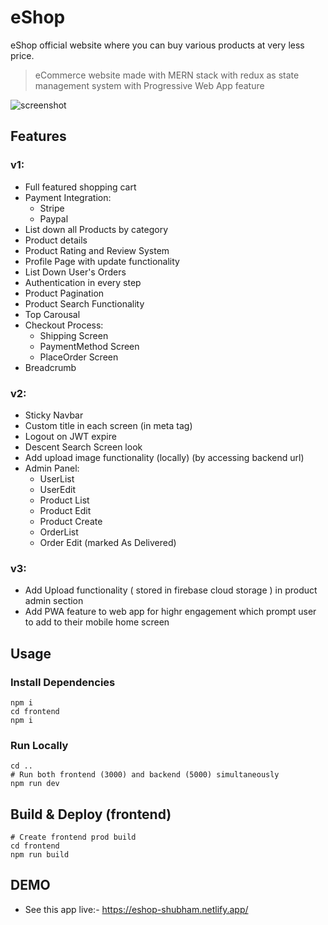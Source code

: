# eShop

eShop official website where you can buy various products at very less price.

> eCommerce website made with MERN stack with redux as state management system with Progressive Web App feature

![screenshot](https://github.com/Shubhamdutta2000/eShop/blob/main/frontend/public/assets/images/screenshots/carousalAdmin2.PNG)

## Features

### v1:

- Full featured shopping cart
- Payment Integration:
  - Stripe
  - Paypal
- List down all Products by category
- Product details
- Product Rating and Review System
- Profile Page with update functionality
- List Down User's Orders
- Authentication in every step
- Product Pagination
- Product Search Functionality
- Top Carousal
- Checkout Process:
  - Shipping Screen
  - PaymentMethod Screen
  - PlaceOrder Screen
- Breadcrumb

### v2:

- Sticky Navbar
- Custom title in each screen (in meta tag)
- Logout on JWT expire
- Descent Search Screen look
- Add upload image functionality (locally) (by accessing backend url)
- Admin Panel:
  - UserList
  - UserEdit
  - Product List
  - Product Edit
  - Product Create
  - OrderList
  - Order Edit (marked As Delivered)

### v3:

- Add Upload functionality ( stored in firebase cloud storage ) in product admin section
- Add PWA feature to web app for highr engagement which prompt user to add to their mobile home screen

## Usage

### Install Dependencies

```
npm i
cd frontend
npm i
```

### Run Locally

```
cd ..
# Run both frontend (3000) and backend (5000) simultaneously
npm run dev
```

## Build & Deploy (frontend)

```
# Create frontend prod build
cd frontend
npm run build
```

## DEMO

- See this app live:- https://eshop-shubham.netlify.app/
